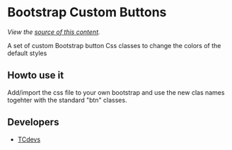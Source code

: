 Bootstrap Custom Buttons
================================

*View the [source of this content](https://github.com/tcdevs/bs-custom-btns/blob/master/bs-custom-btns.css).*

A set of custom Bootstrap button Css classes to change the colors of the default styles

Howto use it
-------------

Add/import the css file to your own bootstrap and use the new clas names togehter with the standard "btn" classes.

Developers
-------------

+ [TCdevs](https://github.com/tcdevs)
